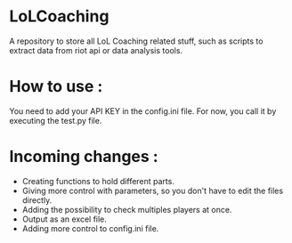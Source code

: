 # LoLCoaching
A repository to store all LoL Coaching related stuff, such as scripts to extract data from riot api or data analysis tools.

# How to use :

You need to add your API KEY in the config.ini file.
For now, you call it by executing the test.py file.

# Incoming changes :

- Creating functions to hold different parts.
- Giving more control with parameters, so you don't have to edit the files directly.
- Adding the possibility to check multiples players at once.
- Output as an excel file.
- Adding more control to config.ini file.